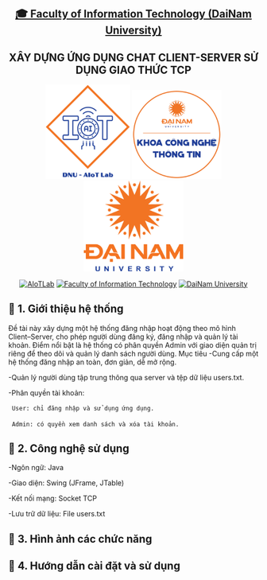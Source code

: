 
<h2 align="center">
    <a href="https://dainam.edu.vn/vi/khoa-cong-nghe-thong-tin">
    🎓 Faculty of Information Technology (DaiNam University)
    </a>
</h2>
<h2 align="center">
   XÂY DỰNG ỨNG DỤNG CHAT CLIENT-SERVER SỬ DỤNG GIAO THỨC TCP
</h2>
<div align="center">
    <p align="center">
        <img src="docs/aiotlab_logo.png" alt="AIoTLab Logo" width="170"/>
        <img src="docs/fitdnu_logo.png" alt="AIoTLab Logo" width="180"/>
        <img src="docs/dnu_logo.png" alt="DaiNam University Logo" width="200"/>
    </p>

[![AIoTLab](https://img.shields.io/badge/AIoTLab-green?style=for-the-badge)](https://www.facebook.com/DNUAIoTLab)
[![Faculty of Information Technology](https://img.shields.io/badge/Faculty%20of%20Information%20Technology-blue?style=for-the-badge)](https://dainam.edu.vn/vi/khoa-cong-nghe-thong-tin)
[![DaiNam University](https://img.shields.io/badge/DaiNam%20University-orange?style=for-the-badge)](https://dainam.edu.vn)

</div>

## 📖 1. Giới thiệu hệ thống
Đề tài này xây dựng một hệ thống đăng nhập hoạt động theo mô hình Client–Server, cho phép người dùng đăng ký, đăng nhập và quản lý tài khoản. Điểm nổi bật là hệ thống có phân quyền Admin với giao diện quản trị riêng để theo dõi và quản lý danh sách người dùng.
Mục tiêu
-Cung cấp một hệ thống đăng nhập an toàn, đơn giản, dễ mở rộng.

-Quản lý người dùng tập trung thông qua server và tệp dữ liệu users.txt.

-Phân quyền tài khoản:

     User: chỉ đăng nhập và sử dụng ứng dụng.
    
     Admin: có quyền xem danh sách và xóa tài khoản.
    
## 🔧 2. Công nghệ sử dụng
-Ngôn ngữ: Java

-Giao diện: Swing (JFrame, JTable)

-Kết nối mạng: Socket TCP

-Lưu trữ dữ liệu: File users.txt

## 🚀 3. Hình ảnh các chức năng

## 📝 4. Hướng dẫn cài đặt và sử dụng
